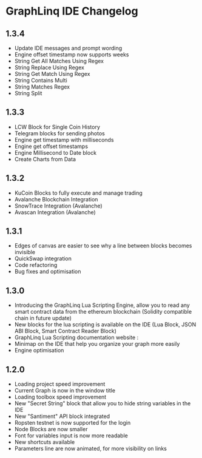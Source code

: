 # GraphLinq IDE Changelog

## 1.3.4
- Update IDE messages and prompt wording
- Engine offset timestamp now supports weeks
- String Get All Matches Using Regex
- String Replace Using Regex
- String Get Match Using Regex
- String Contains Multi
- String Matches Regex
- String Split

## 1.3.3
- LCW Block for Single Coin History
- Telegram blocks for sending photos
- Engine get timestamp with milliseconds
- Engine get offset timestamps
- Engine Millisecond to Date block
- Create Charts from Data

## 1.3.2
- KuCoin Blocks to fully execute and manage trading
- Avalanche Blockchain Integration
- SnowTrace Integration (Avalanche)
- Avascan Integration (Avalanche)

## 1.3.1
- Edges of canvas are easier to see why a line between blocks becomes invisible
- QuickSwap integration
- Code refactoring
- Bug fixes and optimisation

## 1.3.0
- Introducing the GraphLinq Lua Scripting Engine, allow you to read any smart contract data from the ethereum blockchain (Solidity compatible chain in future update)
- New blocks for the lua scripting is available on the IDE (Lua Block, JSON ABI Block, Smart Contract Reader Block)
- GraphLinq Lua Scripting documentation website : <mettre un ndd>
- Minimap on the IDE that help you organize your graph more easily
- Engine optimisation

## 1.2.0
- Loading project speed improvement
- Current Graph is now in the window title
- Loading toolbox speed improvement
- New "Secret String" block that allow you to hide string variables in the IDE
- New "Santiment" API block integrated
- Ropsten testnet is now supported for the login
- Node Blocks are now smaller
- Font for variables input is now more readable
- New shortcuts available
- Parameters line are now animated, for more visibility on links